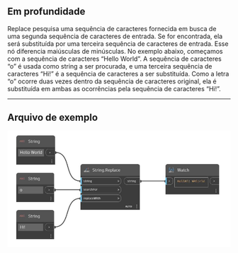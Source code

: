 ## Em profundidade
Replace pesquisa uma sequência de caracteres fornecida em busca de uma segunda sequência de caracteres de entrada. Se for encontrada, ela será substituída por uma terceira sequência de caracteres de entrada. Esse nó diferencia maiúsculas de minúsculas. No exemplo abaixo, começamos com a sequência de caracteres “Hello World”. A sequência de caracteres “o” é usada como string a ser procurada, e uma terceira sequência de caracteres “Hi!” é a sequência de caracteres a ser substituída. Como a letra “o” ocorre duas vezes dentro da sequência de caracteres original, ela é substituída em ambas as ocorrências pela sequência de caracteres “Hi!”.
___
## Arquivo de exemplo

![Replace](./DSCore.String.Replace_img.jpg)

